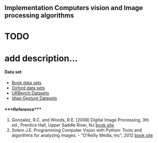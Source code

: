 ## Implementation Computers vision and Image processing algorithms
# TODO
# add description...
<div>
<h4>Data set</h4>
<ul>
 <li><a href="https://programmingcomputervision.com">Book data sets</a></li>
 <li><a href="https://robots.ox.ac.uk/~vgg/data/">Oxford data sets</a></li>
 <li><a href="https://archive.org/details/ukbench">UKBench Datasets</a></li>
 <li><a href="https://idiap.ch/resource/gestures">Idiap Gesture Datasets</a></li>
</ul>
</div>

<div>
<h4>***Reference***</h4>
<ol>
    <li>Gonzalez, R.C. and Woods, R.E. [2008] Digital Image Processing, 3th ed., Prentice Hall, Upper Saddle River, NJ <a href="https://imageprocessingplace.com">book site</a></li>
    <li>Solem J.E. Programming Computer Vision with Python: Tools and algorithms for analyzing images. - "O'Reilly Media, Inc", 2012 <a href="https://programmingcomputervision.com">book site</a></li>
</ol>
</div>
